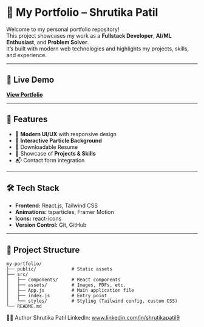 # 🌟 My Portfolio – Shrutika Patil

Welcome to my personal portfolio repository!  
This project showcases my work as a **Fullstack Developer**, **AI/ML Enthusiast**, and **Problem Solver**.  
It’s built with modern web technologies and highlights my projects, skills, and experience.

---

## 🚀 Live Demo
[**View Portfolio**](#https://portfoliosp09.netlify.app/)

---

## 📌 Features
- 🎨 **Modern UI/UX** with responsive design
- 🌌 **Interactive Particle Background**
- 📄 Downloadable Resume
- 💼 Showcase of **Projects & Skills**
- 📬 Contact form integration

---

## 🛠 Tech Stack
- **Frontend:** React.js, Tailwind CSS
- **Animations:** tsparticles, Framer Motion
- **Icons:** react-icons
- **Version Control:** Git, GitHub

---

## 📂 Project Structure
```plaintext
my-portfolio/
├── public/             # Static assets
├── src/
│   ├── components/     # React components
│   ├── assets/         # Images, PDFs, etc.
│   ├── App.js          # Main application file
│   ├── index.js        # Entry point
│   └── styles/         # Styling (Tailwind config, custom CSS)
└── README.md
```

🧑‍💻 Author
Shrutika Patil
LinkedIn: www.linkedin.com/in/shrutikapatil9


